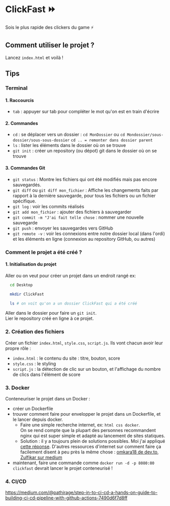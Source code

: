 # ClickFast ⏩

Sois le plus rapide des clickers du game ⚡

## Comment utiliser le projet ?

Lancez `index.html` et voilà !

## Tips

### Terminal

#### 1. Raccourcis

- `tab` : appuyer sur tab pour compléter le mot qu'on est en train d'écrire

#### 2. Commandes

- `cd` : se déplacer vers un dossier : `cd MonDossier` ou `cd Mondossier/sous-dossier/sous-sous-dossier`
  `cd .. = remonter dans dossier parent`
- `ls` : lister les éléments dans le dossier où on se trouve
- `git init` : créer un repository (ou dépot) git dans le dossier où on se trouve

#### 3. Commandes Git

- `git status` : Montre les fichiers qui ont été modifiés mais pas encore sauvegardés.
- `git diff` ou `git diff mon_fichier` : Affiche les changements faits par rapport à la dernière sauvegarde, pour tous les fichiers ou un fichier spécifique.
- `git log` : voir les commits réalisés
- `git add mon_fichier` : ajouter des fichiers à sauvegarder
- `git commit -m "J'ai fait telle chose` : nommer une nouvelle sauvegarde
- `git push` : envoyer les sauvegardes vers GitHub
- `git remote -v` : voir les connexions entre notre dossier local (dans l'ordi) et les éléments en ligne (connexion au repository GitHub, ou autres)

### Comment le projet a été créé ?

#### 1. Initialisation du projet

Aller ou on veut pour créer un projet dans un endroit rangé
ex:

```bash
  cd Desktop

  mkdir ClickFast

  ls # on voit qu'on a un dossier ClickFast qui a été créé
```

Aller dans le dossier pour faire un `git init`.  
Lier le repository créé en ligne à ce projet.

### 2. Création des fichiers

Créer un fichier `index.html`, `style.css`, `script.js`. Ils vont chacun avoir leur propre rôle :

- `index.html` : le contenu du site : titre, bouton, score
- `style.css` : le styling
- `script.js` : la détection de clic sur un bouton, et l'affichage du nombre de clics dans l'élément de score

### 3. Docker

Conteneuriser le projet dans un Docker :

- créer un Dockerfile
- trouver comment faire pour envelopper le projet dans un Dockerfile, et le lancer depuis docker. 
  - Faire une simple recherche internet, ex: `html css docker`.  
    On se rend compte que la plupart des personnes recommandent nginx qui est super simple et adapté au lancement de sites statiques.
  - Solution : il y a toujours plein de solutions possibles.
    Moi j'ai appliqué [cette réponse](https://thriveread.com/run-html-with-docker-and-nginx/). 
    D'autres ressources d'internet sur comment faire ça facilement disent à peu près la même chose : [omkara18 de dev.to](https://dev.to/omkara18/deploying-a-static-website-with-docker-a-comprehensive-guide-3gk), [Zulfikar sur medium](https://medium.com/@zul.m/deploying-a-static-html-site-with-docker-and-nginx-6f5bcdcbc650)
- maintenant, faire une commande comme `docker run -d -p 8080:80 clickfast` devrait lancer le projet conteneurisé !

### 4. CI/CD

https://medium.com/@pathirage/step-in-to-ci-cd-a-hands-on-guide-to-building-ci-cd-pipeline-with-github-actions-7490d6f7d8ff
